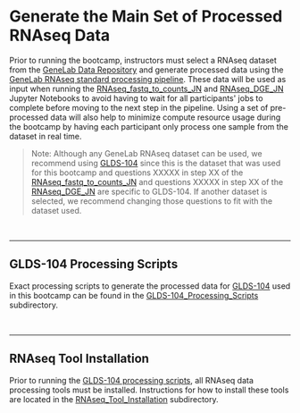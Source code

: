 # Generate the Main Set of Processed RNAseq Data

Prior to running the bootcamp, instructors must select a RNAseq dataset from the [GeneLab Data Repository](https://genelab-data.ndc.nasa.gov/genelab/projects) and generate processed data using the [GeneLab RNAseq standard processing pipeline](https://github.com/nasa/GeneLab_Data_Processing/tree/master/RNAseq). These data will be used as input when running the [RNAseq_fastq_to_counts_JN](RNAseq_fastq_to_counts_JN_06-2021.ipynb) and [RNAseq_DGE_JN](RNAseq_DGE_JN_06-2021.ipynb) Jupyter Notebooks to avoid having to wait for all participants' jobs to complete before moving to the next step in the pipeline. Using a set of pre-processed data will also help to minimize compute resource usage during the bootcamp by having each participant only process one sample from the dataset in real time. 
> Note: Although any GeneLab RNAseq dataset can be used, we recommend using [GLDS-104](https://genelab-data.ndc.nasa.gov/genelab/accession/GLDS-104/) since this is the dataset that was used for this bootcamp and questions XXXXX in step XX of the [RNAseq_fastq_to_counts_JN](RNAseq_fastq_to_counts_JN_06-2021.ipynb) and questions XXXXX in step XX of the [RNAseq_DGE_JN](RNAseq_DGE_JN_06-2021.ipynb) are specific to GLDS-104. If another dataset is selected, we recommend changing those questions to fit with the dataset used.

<br>

---

## GLDS-104 Processing Scripts

Exact processing scripts to generate the processed data for [GLDS-104](https://genelab-data.ndc.nasa.gov/genelab/accession/GLDS-104/) used in this bootcamp can be found in the [GLDS-104_Processing_Scripts](GLDS-104_Processing_Scripts) subdirectory. 

<br>

---

## RNAseq Tool Installation

Prior to running the [GLDS-104 processing scripts](GLDS-104_Processing_Scripts), all RNAseq data processing tools must be installed. Instructions for how to install these tools are located in the [RNAseq_Tool_Installation](RNAseq_Tool_Installation) subdirectory.
